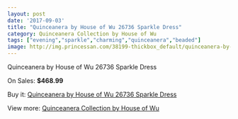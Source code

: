 ```yaml
---
layout: post
date: '2017-09-03'
title: "Quinceanera by House of Wu 26736 Sparkle Dress"
category: Quinceanera Collection by House of Wu
tags: ["evening","sparkle","charming","quinceanera","beaded"]
image: http://img.princessan.com/38199-thickbox_default/quinceanera-by-house-of-wu-26736-sparkle-dress.jpg
---
```

Quinceanera by House of Wu 26736 Sparkle Dress

On Sales: **$468.99**
<a href="https://www.princessan.com/en/quinceanera-collection-by-house-of-wu/17689-quinceanera-by-house-of-wu-26736-sparkle-dress.html"><amp-img layout="responsive" width="600" height="600" src="//img.princessan.com/38199-thickbox_default/quinceanera-by-house-of-wu-26736-sparkle-dress.jpg" alt="Quinceanera by House of Wu 26736 Sparkle Dress 0" /></a>

Buy it: [Quinceanera by House of Wu 26736 Sparkle Dress](https://www.princessan.com/en/quinceanera-collection-by-house-of-wu/17689-quinceanera-by-house-of-wu-26736-sparkle-dress.html "Quinceanera by House of Wu 26736 Sparkle Dress")

View more: [Quinceanera Collection by House of Wu](https://www.princessan.com/en/52-quinceanera-collection-by-house-of-wu "Quinceanera Collection by House of Wu")